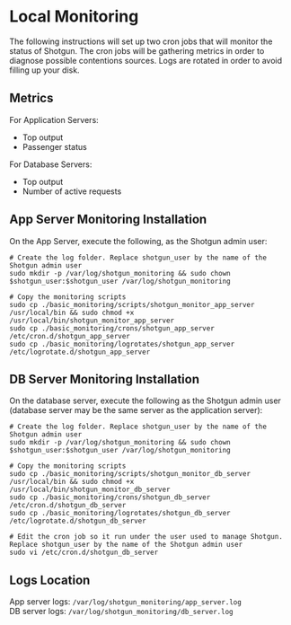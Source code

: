 # Local Monitoring
The following instructions will set up two cron jobs that will monitor the status of Shotgun. 
The cron jobs will be gathering metrics in order to diagnose possible contentions sources. 
Logs are rotated in order to avoid filling up your disk.

## Metrics
For Application Servers:

- Top output
- Passenger status

For Database Servers:

- Top output
- Number of active requests

## App Server Monitoring Installation
On the App Server, execute the following, as the Shotgun admin user:

    # Create the log folder. Replace shotgun_user by the name of the Shotgun admin user
    sudo mkdir -p /var/log/shotgun_monitoring && sudo chown $shotgun_user:$shotgun_user /var/log/shotgun_monitoring
    
    # Copy the monitoring scripts
    sudo cp ./basic_monitoring/scripts/shotgun_monitor_app_server /usr/local/bin && sudo chmod +x /usr/local/bin/shotgun_monitor_app_server
    sudo cp ./basic_monitoring/crons/shotgun_app_server /etc/cron.d/shotgun_app_server
    sudo cp ./basic_monitoring/logrotates/shotgun_app_server /etc/logrotate.d/shotgun_app_server

## DB Server Monitoring Installation
On the database server, execute the following as the Shotgun admin user (database server may be the same server as
the application server):

    # Create the log folder. Replace shotgun_user by the name of the Shotgun admin user
    sudo mkdir -p /var/log/shotgun_monitoring && sudo chown $shotgun_user:$shotgun_user /var/log/shotgun_monitoring
    
    # Copy the monitoring scripts
    sudo cp ./basic_monitoring/scripts/shotgun_monitor_db_server /usr/local/bin && sudo chmod +x /usr/local/bin/shotgun_monitor_db_server
    sudo cp ./basic_monitoring/crons/shotgun_db_server /etc/cron.d/shotgun_db_server
    sudo cp ./basic_monitoring/logrotates/shotgun_db_server /etc/logrotate.d/shotgun_db_server
    
    # Edit the cron job so it run under the user used to manage Shotgun. Replace shotgun_user by the name of the Shotgun admin user
    sudo vi /etc/cron.d/shotgun_db_server

## Logs Location

App server logs: `/var/log/shotgun_monitoring/app_server.log`  
DB server logs: `/var/log/shotgun_monitoring/db_server.log`
